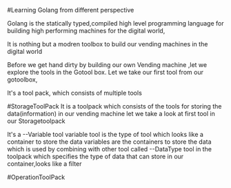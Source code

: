 #Learning Golang from different perspective

Golang is the statically typed,compiled high level programming language for building high performing machines for the digital world,


It is nothing but a modren toolbox to build our vending machines in the digital world

Before we get hand dirty by building our own Vending machine ,let we explore the tools in the Gotool box.
Let we take our first tool from our gotoolbox,

It's a tool pack, which consists of multiple tools

#StorageToolPack
 It is a toolpack which consists of the tools for storing the data(information) in our vending machine
let we take a look at first tool in our Storagetoolpack

It's a
--Variable tool 
variable tool is the type of tool which looks like a container to store the data
variables are the containers to store the data
which is used by combining with other tool called --DataType tool in the toolpack which specifies the type of data that can store in our container,looks like a filter

#OperationToolPack











